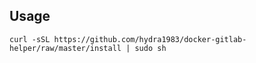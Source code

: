 ## Usage

```shell
curl -sSL https://github.com/hydra1983/docker-gitlab-helper/raw/master/install | sudo sh
```